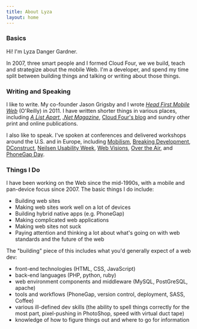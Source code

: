 ```yaml
---
title: About Lyza
layout: home
---
```


### Basics

Hi! I'm Lyza Danger Gardner.

In 2007, three smart people and I formed Cloud Four, we we build, teach and strategize about the mobile Web. I'm a developer, and spend my time split between building things and talking or writing about those things.

### Writing and Speaking

I like to write. My co-founder Jason Grigsby and I wrote [*Head First Mobile Web*](http://hf-mw.com) (O'Reilly) in 2011. I have written shorter things in various places, including [*A List Apart*](http://alistapart.com), [*.Net Magazine*](http://www.netmagazine.com/), [Cloud Four's blog](http://blog.cloudfour.com) and sundry other print and online publications.

I also like to speak. I've spoken at conferences and delivered workshops around the U.S. and in Europe, including [Mobilism](http://mobilism.nl), [Breaking Development](http://bdconf.com), [DConstruct](http://2012.dconstruct.org/), [Neilsen Usability Week](http://www.nngroup.com/), [Web Visions](http://www.webvisionsevent.com/), [Over the Air](http://overtheair.org/blog/), and [PhoneGap Day](http://pgday.phonegap.com/). 

### Things I Do

I have been working on the Web since the mid-1990s, with a mobile and pan-device focus since 2007. The basic things I do include:

* Building web sites
* Making web sites work well on a lot of devices
* Building hybrid native apps (e.g. PhoneGap)
* Making complicated web applications
* Making web sites not suck
* Paying attention and thinking a lot about what's going on with web standards and the future of the web

The "building" piece of this includes what you'd generally expect of a web dev: 

* front-end technologies (HTML, CSS, JavaScript)
* back-end languages (PHP, python, ruby)
* web environment components and middleware (MySQL, PostGreSQL, apache)
* tools and workflows (PhoneGap, version control, deployment, SASS, Coffee)
* various ill-defined dev skills (the ability to spell things correctly for the most part, pixel-pushing in PhotoShop, speed with virtual duct tape)
* knowledge of how to figure things out and where to go for information